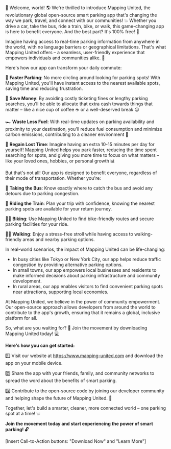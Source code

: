 🎉 Welcome, world! 🌎 We're thrilled to introduce Mapping United, the revolutionary global open-source smart parking app that's changing the way we park, travel, and connect with our communities! 💥 Whether you drive a car, take the bus, ride a train, bike, or walk, this game-changing app is here to benefit everyone. And the best part? It's 100% free! 🎁

Imagine having access to real-time parking information from anywhere in the world, with no language barriers or geographical limitations. That's what Mapping United offers – a seamless, user-friendly experience that empowers individuals and communities alike. 🌟

Here's how our app can transform your daily commute:

🚗 **Faster Parking**: No more circling around looking for parking spots! With Mapping United, you'll have instant access to the nearest available spots, saving time and reducing frustration.

💸 **Save Money**: By avoiding costly ticketing fines or lengthy parking searches, you'll be able to allocate that extra cash towards things that matter – like a nice cup of coffee ☕️ or a well-deserved break 😌

🏎️ **Waste Less Fuel**: With real-time updates on parking availability and proximity to your destination, you'll reduce fuel consumption and minimize carbon emissions, contributing to a cleaner environment 🌿

💪 **Regain Lost Time**: Imagine having an extra 10-15 minutes per day for yourself! Mapping United helps you park faster, reducing the time spent searching for spots, and giving you more time to focus on what matters – like your loved ones, hobbies, or personal growth 📊

But that's not all! Our app is designed to benefit everyone, regardless of their mode of transportation. Whether you're:

🚌 **Taking the Bus**: Know exactly where to catch the bus and avoid any detours due to parking congestion.

🚂 **Riding the Train**: Plan your trip with confidence, knowing the nearest parking spots are available for your return journey.

🚴‍♂️ **Biking**: Use Mapping United to find bike-friendly routes and secure parking facilities for your ride.

🏃‍♀️ **Walking**: Enjoy a stress-free stroll while having access to walking-friendly areas and nearby parking options.

In real-world scenarios, the impact of Mapping United can be life-changing:

* In busy cities like Tokyo or New York City, our app helps reduce traffic congestion by providing alternative parking options.
* In small towns, our app empowers local businesses and residents to make informed decisions about parking infrastructure and community development.
* In rural areas, our app enables visitors to find convenient parking spots near attractions, supporting local economies.

At Mapping United, we believe in the power of community empowerment. Our open-source approach allows developers from around the world to contribute to the app's growth, ensuring that it remains a global, inclusive platform for all.

So, what are you waiting for? 🤔 Join the movement by downloading Mapping United today! 💻

**Here's how you can get started:**

1️⃣ Visit our website at https://www.mapping-united.com and download the app on your mobile device.

2️⃣ Share the app with your friends, family, and community networks to spread the word about the benefits of smart parking.

3️⃣ Contribute to the open-source code by joining our developer community and helping shape the future of Mapping United. 🚀

Together, let's build a smarter, cleaner, more connected world – one parking spot at a time! 💥

**Join the movement today and start experiencing the power of smart parking! 🔓**

[Insert Call-to-Action buttons: "Download Now" and "Learn More"]